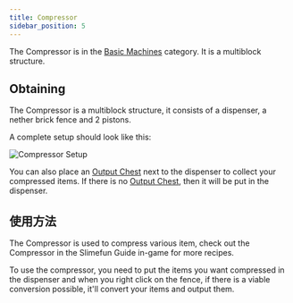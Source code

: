 ```yaml
---
title: Compressor
sidebar_position: 5
---
```


The Compressor is in the [Basic Machines](/docs/Slimefun/Basic-Machines) category. It is a multiblock structure.

## Obtaining

The Compressor is a multiblock structure, it consists of a dispenser, a nether brick fence and 2 pistons.

A complete setup should look like this:

![Compressor Setup](https://raw.githubusercontent.com/TheBusyBiscuit/Slimefun4-Wiki/master/images/multiblock-compressor.png)

You can also place an [Output Chest](Output-Chest) next to the dispenser to collect your compressed items. If there is no [Output Chest](Output-Chest), then it will be put in the dispenser.

## 使用方法

The Compressor is used to compress various item, check out the Compressor in the Slimefun Guide in-game for more recipes.

To use the compressor, you need to put the items you want compressed in the dispenser and when you right click on the fence, if there is a viable conversion possible, it'll convert your items and output them.
